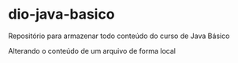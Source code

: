 # dio-java-basico #

Repositório para armazenar todo conteúdo do curso de Java Básico

Alterando o conteúdo de um arquivo de forma local